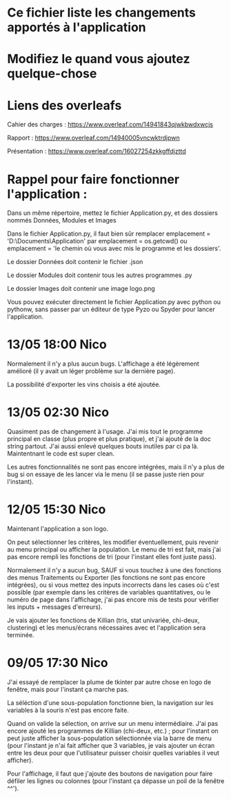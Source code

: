 # Ce fichier liste les changements apportés à l'application
# Modifiez le quand vous ajoutez quelque-chose


# Liens des overleafs

Cahier des charges :  https://www.overleaf.com/14941843qjwkbwdxwcjs

Rapport :             https://www.overleaf.com/14940005vncwktrdjpwn

Présentation :        https://www.overleaf.com/16027254zkkgffdjzttd


# Rappel pour faire fonctionner l'application :

Dans un même répertoire, mettez le fichier Application.py, et des dossiers nommés Données, Modules et Images

Dans le fichier Application.py, il faut bien sûr remplacer emplacement = 'D:\\Documents\\Application' par emplacement = os.getcwd() ou emplacement = 'le chemin où vous avec mis le programme et les dossiers'.

Le dossier Données doit contenir le fichier .json

Le dossier Modules doit contenir tous les autres programmes .py

Le dossier Images doit contenir une image logo.png

Vous pouvez exécuter directement le fichier Application.py avec python ou pythonw, sans passer par un éditeur de type Pyzo ou Spyder pour lancer l'application.


# 13/05 18:00 Nico

Normalement il n'y a plus aucun bugs. L'affichage a été légèrement amélioré (il y avait un léger problème sur la dernière page).

La possibilité d'exporter les vins choisis a été ajoutée.


# 13/05 02:30 Nico

Quasiment pas de changement à l'usage. J'ai mis tout le programme principal en classe (plus propre et plus pratique), et j'ai ajouté de la doc string partout. J'ai aussi enlevé quelques bouts inutiles par ci pa là. Maintentnant le code est super clean.

Les autres fonctionnalités ne sont pas encore intégrées, mais il n'y a plus de bug si on essaye de les lancer via le menu (il se passe juste rien pour l'instant).


# 12/05 15:30 Nico

Maintenant l'application a son logo.

On peut sélectionner les critères, les modifier éventuellement, puis revenir au menu principal ou afficher la population. Le menu de tri est fait, mais j'ai pas encore rempli les fonctions de tri (pour l'instant elles font juste pass).

Normalement il n'y a aucun bug, SAUF si vous touchez à une des fonctions des menus Traitements ou Exporter (les fonctions ne sont pas encore intégrées), ou si vous mettez des inputs incorrects dans les cases où c'est possible (par exemple dans les critères de variables quantitatives, ou le numéro de page dans l'affichage, j'ai pas encore mis de tests pour vérifier les inputs + messages d'erreurs).

Je vais ajouter les fonctions de Killian (tris, stat univariée, chi-deux, clustering) et les menus/écrans nécessaires avec et l'application sera terminée.


# 09/05 17:30 Nico

J'ai essayé de remplacer la plume de tkinter par autre chose en logo de fenêtre, mais pour l'instant ça marche pas.

La séléction d'une sous-population fonctionne bien, la navigation sur les variables à la souris n'est pas encore faite.

Quand on valide la sélection, on arrive sur un menu intermédiaire. J'ai pas encore ajouté les programmes de Killian (chi-deux, etc.) ; pour l'instant on peut juste afficher la sous-population sélectionnée via la barre de menu (pour l'instant je n'ai fait afficher que 3 variables, je vais ajouter un écran entre les deux pour que l'utilisateur puisser choisir quelles variables il veut afficher).

Pour l'affichage, il faut que j'ajoute des boutons de navigation pour faire défiler les lignes ou colonnes (pour l'instant ça dépasse un poil de la fenêtre ^^').
